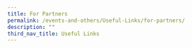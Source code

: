 ```yaml
---
title: For Partners
permalink: /events-and-others/Useful-Links/for-partners/
description: ""
third_nav_title: Useful Links
---
```

